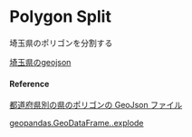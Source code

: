 Polygon Split
===============


埼玉県のポリゴンを分割する

[埼玉県のgeojson](https://github.com/ohwada/World_Countries/blob/main/geojson/japan_prefectures/geojson/saitama.geojson)


#### Reference

[都道府県別の県のポリゴンの GeoJson ファイル](https://github.com/ohwada/World_Countries/tree/main/geojson/japan_prefectures)

[geopandas.GeoDataFrame..explode](https://geopandas.org/en/stable/docs/reference/api/geopandas.GeoDataFrame.explode.html)
